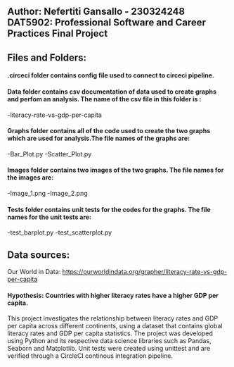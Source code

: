 ## Author: Nefertiti Gansallo - 230324248            DAT5902: Professional Software and Career Practices Final Project

## Files and Folders:
#### .circeci folder contains config file used to connect to circeci pipeline.

#### Data folder contains csv documentation of data used to create graphs and perfom an analysis. The name of the csv file in this folder is : 
-literacy-rate-vs-gdp-per-capita

#### Graphs folder contains all of the code used to create the two graphs which are used for analysis.The file names of the graphs are:
-Bar_Plot.py
-Scatter_Plot.py

#### Images folder contains two images of the two graphs. The file names for the images are:
-Image_1.png
-Image_2.png

#### Tests folder contains unit tests for the codes for the graphs. The file names for the unit tests are:
-test_barplot.py
-test_scatterplot.py

## Data sources:
Our World in Data: https://ourworldindata.org/grapher/literacy-rate-vs-gdp-per-capita

#### Hypothesis: Countries with higher literacy rates have a higher GDP per capita.

This project investigates the relationship between literacy rates and GDP per capita across different continents, using a dataset that contains global literacy rates and GDP per capita statistics. The project was developed using Python and its respective data science libraries such as Pandas, Seaborn and Matplotlib. Unit tests were created using unittest and are verified through a CircleCI continous integration pipeline.